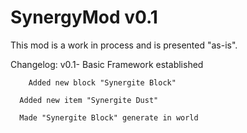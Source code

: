 SynergyMod v0.1
==========
This mod is a work in process and is presented "as-is".

Changelog:
v0.1- Basic Framework established
     
     	Added new block "Synergite Block"
      
      Added new item "Synergite Dust"
      
      Made "Synergite Block" generate in world
